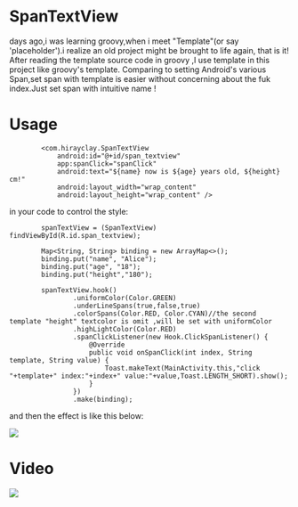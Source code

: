 # SpanTextView

days ago,i was learning groovy,when i meet "Template"(or say 'placeholder').i realize an old project might be brought to life again,
that is it! After reading the template source code in groovy ,I use template in this project like groovy's template.
Comparing to  setting Android's various Span,set span with template is easier without concerning about
the fuk index.Just set span with  intuitive name !

# Usage

```
        <com.hirayclay.SpanTextView
            android:id="@+id/span_textview"
            app:spanClick="spanClick"
            android:text="${name} now is ${age} years old, ${height} cm!"
            android:layout_width="wrap_content"
            android:layout_height="wrap_content" />
```

in your code to control the style:
```
        spanTextView = (SpanTextView) findViewById(R.id.span_textview);

        Map<String, String> binding = new ArrayMap<>();
        binding.put("name", "Alice");
        binding.put("age", "18");
        binding.put("height","180");

        spanTextView.hook()
                .uniformColor(Color.GREEN)
                .underLineSpans(true,false,true)
                .colorSpans(Color.RED, Color.CYAN)//the second template "height" textcolor is omit ,will be set with uniformColor
                .highLightColor(Color.RED)
                .spanClickListener(new Hook.ClickSpanListener() {
                    @Override
                    public void onSpanClick(int index, String template, String value) {
                        Toast.makeText(MainActivity.this,"click  "+template+" index:"+index+" value:"+value,Toast.LENGTH_SHORT).show();
                    }
                })
                .make(binding);
```
and then the effect is like this below:

<image src="https://github.com/HirayClay/SpanTextView/raw/master/static/binding.png"/>


# Video
<image src="https://github.com/HirayClay/SpanTextView/raw/master/static/blur.gif"/>

